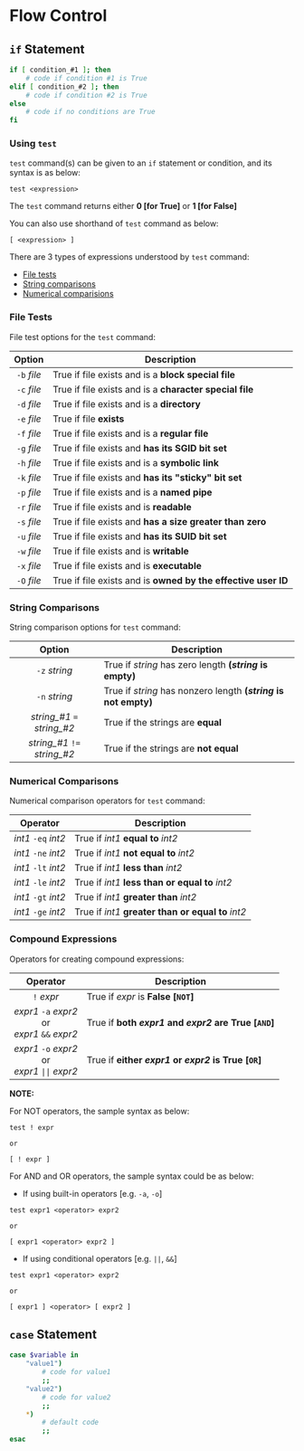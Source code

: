 # Flow Control

## `if` Statement

```bash
if [ condition_#1 ]; then
    # code if condition #1 is True
elif [ condition_#2 ]; then
    # code if condition #2 is True
else
    # code if no conditions are True
fi
```

### Using `test`

`test` command(s) can be given to an `if` statement or condition, and its syntax is as below:

```
test <expression>
```

The `test` command returns either **0 [for True]** or **1 [for False]**

You can also use shorthand of `test` command as below:

```
[ <expression> ]
```

There are 3 types of expressions understood by `test` command:

- [File tests](#file-tests)
- [String comparisons](#string-comparisons)
- [Numerical comparisions](#numerical-comparisons)

### File Tests

File test options for the `test` command:

| Option | Description |
|:---:|---|
| `-b` *file* | True if file exists and is a **block special file** |
| `-c` *file* | True if file exists and is a **character special file** |
| `-d` *file* | True if file exists and is a **directory** |
| `-e` *file* | True if file **exists** |
| `-f` *file* | True if file exists and is  a **regular file** |
| `-g` *file* | True if file exists and **has its SGID bit set** |
| `-h` *file* | True if file exists and is a **symbolic link** |
| `-k` *file* | True if file exists and **has its "sticky" bit set** |
| `-p` *file* | True if file exists and is a **named pipe** |
| `-r` *file* | True if file exists and is **readable** |
| `-s` *file* | True if file exists and **has a size greater than zero** |
| `-u` *file* | True if file exists and **has its SUID bit set** |
| `-w` *file* | True if file exists and is **writable** |
| `-x` *file* | True if file exists and is **executable** |
| `-O` *file* | True if file exists and is **owned by the effective user ID** |

### String Comparisons

String comparison options for `test` command:

| Option | Description |
|:---:|---|
| `-z` *string* | True if *string* has zero length **(*string* is empty)** |
| `-n` *string* | True if *string* has nonzero length **(*string* is not empty)** |
| *string_#1* `=` *string_#2* | True if the strings are **equal** |
| *string_#1* `!=` *string_#2* | True if the strings are **not equal** |

### Numerical Comparisons

Numerical comparison operators for `test` command:

| Operator | Description |
|:---:|---|
| *int1* `-eq` *int2* | True if *int1* **equal to** *int2* |
| *int1* `-ne` *int2* | True if *int1* **not equal to** *int2* |
| *int1* `-lt` *int2* | True if *int1* **less than** *int2* |
| *int1* `-le` *int2* | True if *int1* **less than or equal to** *int2* |
| *int1* `-gt` *int2* | True if *int1* **greater than** *int2* |
| *int1* `-ge` *int2* | True if *int1* **greater than or equal to** *int2* |

### Compound Expressions

Operators for creating compound expressions:

| Operator | Description |
|:---:|---|
| `!` *expr* | True if *expr* is **False [`NOT`]**|
| *expr1* `-a` *expr2* <br> or <br> *expr1* `&&` *expr2* | True if **both *expr1* and *expr2* are True [`AND`]**|
| *expr1* `-o` *expr2* <br> or <br> *expr1* `\|\|` *expr2* | True if **either *expr1* or *expr2* is True [`OR`]**|

**NOTE:**

For NOT operators, the sample syntax as below:

```
test ! expr

or

[ ! expr ]
```

For AND and OR operators, the sample syntax could be as below:

- If using built-in operators [e.g. `-a`, `-o`]

```
test expr1 <operator> expr2

or

[ expr1 <operator> expr2 ]
```

- If using conditional operators [e.g. `||`, `&&`]

```
test expr1 <operator> expr2

or

[ expr1 ] <operator> [ expr2 ]
```

## `case` Statement

```bash
case $variable in
    "value1")
        # code for value1
        ;;
    "value2")
        # code for value2
        ;;
    *)
        # default code
        ;;
esac
```